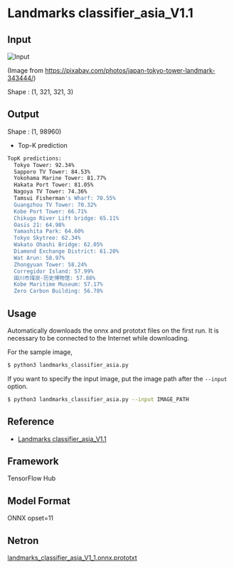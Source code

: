 # Landmarks classifier_asia_V1.1

## Input

![Input](input_1.jpg)

(Image from https://pixabay.com/photos/japan-tokyo-tower-landmark-343444/)

Shape : (1, 321, 321, 3)  

## Output

Shape : (1, 98960)

- Top-K prediction
```bash
TopK predictions:
  Tokyo Tower: 92.34%
  Sapporo TV Tower: 84.53%
  Yokohama Marine Tower: 81.77%
  Hakata Port Tower: 81.05%
  Nagoya TV Tower: 74.36%
  Tamsui Fisherman's Wharf: 70.55%
  Guangzhou TV Tower: 70.32%
  Kobe Port Tower: 66.71%
  Chikugo River Lift bridge: 65.11%
  Oasis 21: 64.98%
  Yamashita Park: 64.60%
  Tokyo Skytree: 62.34%
  Wakato Ohashi Bridge: 62.05%
  Diamond Exchange District: 61.20%
  Wat Arun: 58.97%
  Zhongyuan Tower: 58.24%
  Corregidor Island: 57.99%
  田川市煤炭·历史博物馆: 57.88%
  Kobe Maritime Museum: 57.17%
  Zero Carbon Building: 56.78%
```

## Usage
Automatically downloads the onnx and prototxt files on the first run.
It is necessary to be connected to the Internet while downloading.

For the sample image,
```bash
$ python3 landmarks_classifier_asia.py
```

If you want to specify the input image, put the image path after the `--input` option.
```bash
$ python3 landmarks_classifier_asia.py --input IMAGE_PATH
```

## Reference

- [Landmarks classifier_asia_V1.1](https://tfhub.dev/google/on_device_vision/classifier/landmarks_classifier_asia_V1/1)

## Framework

TensorFlow Hub

## Model Format

ONNX opset=11

## Netron

[landmarks_classifier_asia_V1_1.onnx.prototxt](https://netron.app/?url=https://storage.googleapis.com/ailia-models/landmarks_classifier_asia/landmarks_classifier_asia_V1_1.onnx.prototxt)
